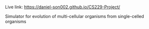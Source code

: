 Live link: https://daniel-son002.github.io/CS229-Project/


Simulator for evolution of multi-cellular organisms from single-celled organisms
